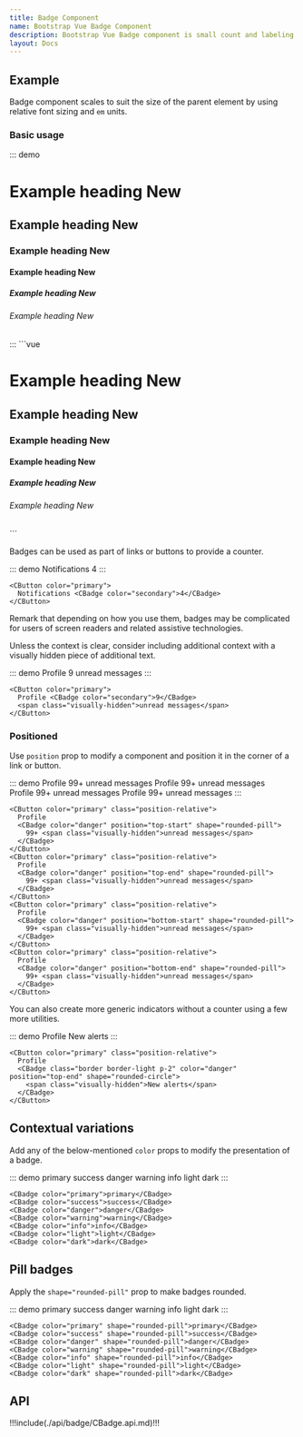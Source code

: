 ```yaml
---
title: Badge Component
name: Bootstrap Vue Badge Component
description: Bootstrap Vue Badge component is small count and labeling component.
layout: Docs
---
```


## Example

Badge component scales to suit the size of the parent element by using relative font sizing and `em` units.

### Basic usage

::: demo
<h1>Example heading <CBadge color="secondary">New</CBadge></h1>
<h2>Example heading <CBadge color="secondary">New</CBadge></h2>
<h3>Example heading <CBadge color="secondary">New</CBadge></h3>
<h4>Example heading <CBadge color="secondary">New</CBadge></h4>
<h5>Example heading <CBadge color="secondary">New</CBadge></h5>
<h6>Example heading <CBadge color="secondary">New</CBadge></h6>
:::
```vue
<h1>Example heading <CBadge color="secondary">New</CBadge></h1>
<h2>Example heading <CBadge color="secondary">New</CBadge></h2>
<h3>Example heading <CBadge color="secondary">New</CBadge></h3>
<h4>Example heading <CBadge color="secondary">New</CBadge></h4>
<h5>Example heading <CBadge color="secondary">New</CBadge></h5>
<h6>Example heading <CBadge color="secondary">New</CBadge></h6>
```

Badges can be used as part of links or buttons to provide a counter.

::: demo
<CButton color="primary">
  Notifications <CBadge color="secondary">4</CBadge>
</CButton>
:::
```vue
<CButton color="primary">
  Notifications <CBadge color="secondary">4</CBadge>
</CButton>
```

Remark that depending on how you use them, badges may be complicated for users of screen readers and related assistive technologies.

Unless the context is clear, consider including additional context with a visually hidden piece of additional text.

::: demo
<CButton color="primary">
  Profile <CBadge color="secondary">9</CBadge>
  <span class="visually-hidden">unread messages</span>
</CButton>
:::
```vue
<CButton color="primary">
  Profile <CBadge color="secondary">9</CBadge>
  <span class="visually-hidden">unread messages</span>
</CButton>
```

### Positioned

Use `position` prop to modify a component and position it in the corner of a link or button.

::: demo
<CButton color="primary" class="position-relative">
  Profile
  <CBadge color="danger" position="top-start" shape="rounded-pill">
    99+ <span class="visually-hidden">unread messages</span>
  </CBadge>
</CButton>
<CButton color="primary" class="position-relative ms-1">
  Profile
  <CBadge color="danger" position="top-end" shape="rounded-pill">
    99+ <span class="visually-hidden">unread messages</span>
  </CBadge>
</CButton>
<br/>
<CButton color="primary" class="position-relative ">
  Profile
  <CBadge color="danger" position="bottom-start" shape="rounded-pill">
    99+ <span class="visually-hidden">unread messages</span>
  </CBadge>
</CButton>
<CButton color="primary" class="position-relative ms-1">
  Profile
  <CBadge color="danger" position="bottom-end" shape="rounded-pill">
    99+ <span class="visually-hidden">unread messages</span>
  </CBadge>
</CButton>
:::
```vue
<CButton color="primary" class="position-relative">
  Profile
  <CBadge color="danger" position="top-start" shape="rounded-pill">
    99+ <span class="visually-hidden">unread messages</span>
  </CBadge>
</CButton>
<CButton color="primary" class="position-relative">
  Profile
  <CBadge color="danger" position="top-end" shape="rounded-pill">
    99+ <span class="visually-hidden">unread messages</span>
  </CBadge>
</CButton>
<CButton color="primary" class="position-relative">
  Profile
  <CBadge color="danger" position="bottom-start" shape="rounded-pill">
    99+ <span class="visually-hidden">unread messages</span>
  </CBadge>
</CButton>
<CButton color="primary" class="position-relative">
  Profile
  <CBadge color="danger" position="bottom-end" shape="rounded-pill">
    99+ <span class="visually-hidden">unread messages</span>
  </CBadge>
</CButton>
```

You can also create more generic indicators without a counter using a few more utilities.

::: demo
<CButton color="primary" class="position-relative">
  Profile
  <CBadge class="border border-light p-2" color="danger" position="top-end" shape="rounded-circle">
    <span class="visually-hidden">New alerts</span>
  </CBadge>
</CButton>
:::
```vue
<CButton color="primary" class="position-relative">
  Profile
  <CBadge class="border border-light p-2" color="danger" position="top-end" shape="rounded-circle">
    <span class="visually-hidden">New alerts</span>
  </CBadge>
</CButton>
```

## Contextual variations

Add any of the below-mentioned `color` props to modify the presentation of a badge.

::: demo
<CBadge color="primary">primary</CBadge>
<CBadge color="success">success</CBadge>
<CBadge color="danger">danger</CBadge>
<CBadge color="warning">warning</CBadge>
<CBadge color="info">info</CBadge>
<CBadge color="light">light</CBadge>
<CBadge color="dark">dark</CBadge>
:::
```vue
<CBadge color="primary">primary</CBadge>
<CBadge color="success">success</CBadge>
<CBadge color="danger">danger</CBadge>
<CBadge color="warning">warning</CBadge>
<CBadge color="info">info</CBadge>
<CBadge color="light">light</CBadge>
<CBadge color="dark">dark</CBadge>
```

## Pill badges

Apply the `shape="rounded-pill"` prop to make badges rounded.

::: demo
<CBadge color="primary" shape="rounded-pill">primary</CBadge>
<CBadge color="success" shape="rounded-pill">success</CBadge>
<CBadge color="danger" shape="rounded-pill">danger</CBadge>
<CBadge color="warning" shape="rounded-pill">warning</CBadge>
<CBadge color="info" shape="rounded-pill">info</CBadge>
<CBadge color="light" shape="rounded-pill">light</CBadge>
<CBadge color="dark" shape="rounded-pill">dark</CBadge>
:::
```vue
<CBadge color="primary" shape="rounded-pill">primary</CBadge>
<CBadge color="success" shape="rounded-pill">success</CBadge>
<CBadge color="danger" shape="rounded-pill">danger</CBadge>
<CBadge color="warning" shape="rounded-pill">warning</CBadge>
<CBadge color="info" shape="rounded-pill">info</CBadge>
<CBadge color="light" shape="rounded-pill">light</CBadge>
<CBadge color="dark" shape="rounded-pill">dark</CBadge>
```

## API

!!!include(./api/badge/CBadge.api.md)!!!